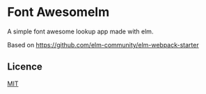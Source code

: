 # Font Awesomelm

A simple font awesome lookup app made with elm.

Based on https://github.com/elm-community/elm-webpack-starter

## Licence

[MIT](./LICENCE)
